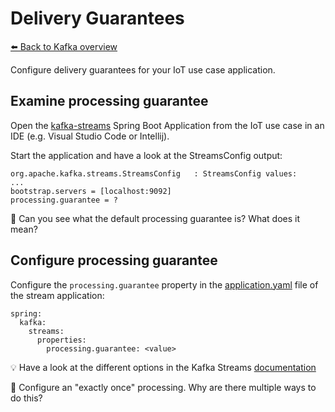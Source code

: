 # Delivery Guarantees

[⬅️ Back to Kafka overview](README.md)

Configure delivery guarantees for your IoT use case application.

## Examine processing guarantee

Open the [kafka-streams](uc-iot/kafka-stream) Spring Boot Application from the IoT use case in an IDE (e.g. Visual Studio Code or Intellij).

Start the application and have a look at the StreamsConfig output:

```
org.apache.kafka.streams.StreamsConfig   : StreamsConfig values: 
...
bootstrap.servers = [localhost:9092]
processing.guarantee = ?
```

📝 Can you see what the default processing guarantee is? What does it mean?

## Configure processing guarantee

Configure the `processing.guarantee` property in the [application.yaml](uc-iot/kafka-stream/src/main/resources/application.yaml) file of the stream application:

```
spring:
  kafka:
    streams:
      properties:
        processing.guarantee: <value>
```

💡 Have a look at the different options in the Kafka Streams [documentation](https://kafka.apache.org/32/documentation/streams/developer-guide/config-streams.html#processing-guarantee)

📝 Configure an "exactly once" processing. Why are there multiple ways to do this?
